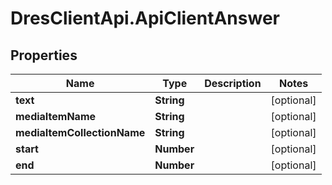 # DresClientApi.ApiClientAnswer

## Properties

Name | Type | Description | Notes
------------ | ------------- | ------------- | -------------
**text** | **String** |  | [optional] 
**mediaItemName** | **String** |  | [optional] 
**mediaItemCollectionName** | **String** |  | [optional] 
**start** | **Number** |  | [optional] 
**end** | **Number** |  | [optional] 


